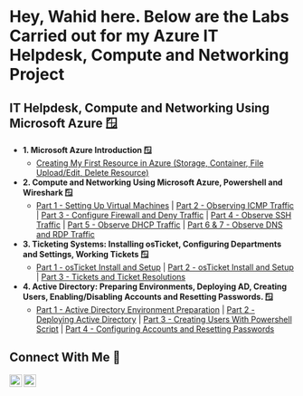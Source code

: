 <h1>Hey, Wahid here. 
Below are the Labs Carried out for my Azure IT Helpdesk, Compute and Networking Project</a></h1>

<h2> IT Helpdesk, Compute and Networking Using Microsoft Azure 🪟</h2>

- <b>1. Microsoft Azure Introduction 🪟</b>
  - [Creating My First Resource in Azure (Storage, Container, File Upload/Edit, Delete Resource)](https://github.com/cyberwahid01/1-azure-resource-setup)
- <b>2. Compute and Networking Using Microsoft Azure, Powershell and Wireshark 🪟</b>
  - [Part 1 - Setting Up Virtual Machines](https://github.com/cyberwahid01/2.1-Virtual-Machine-Setup) | [Part 2 - Observing ICMP Traffic](https://github.com/cyberwahid01/2.2-Observing-ICMP-Traffic) | [Part 3 - Configure Firewall and Deny Traffic](https://github.com/cyberwahid01/2.3-Configure-Firewall-Deny-Traffic) | [Part 4 - Observe SSH Traffic](https://github.com/cyberwahid01/2.4-Observe-SSH-Traffic) | [Part 5 - Observe DHCP Traffic](https://github.com/cyberwahid01/2.5-Observe-DHCP-Traffic) | [Part 6 & 7 - Observe DNS and RDP Traffic](https://github.com/cyberwahid01/2.6-2.7-DNS-and-RDP-Traffic)
- <b>3. Ticketing Systems: Installing osTicket, Configuring Departments and Settings, Working Tickets 🪟</b>
  - [Part 1 - osTicket Install and Setup](https://github.com/cyberwahid01/3.1-osTicket-Install-and-Setup) | [Part 2 - osTicket Install and Setup](https://github.com/cyberwahid01/3.2-osTicket-Post-Install-Setup) | [Part 3 - Tickets and Ticket Resolutions](https://github.com/cyberwahid01/3.3-Tickets-and-Ticket-Resolutions)
- <b>4. Active Directory: Preparing Environments, Deploying AD, Creating Users, Enabling/Disabling Accounts and Resetting Passwords. 🪟</b>
  - [Part 1 - Active Directory Environment Preparation](https://github.com/cyberwahid01/4.1-Active-Directory-Environment-Preparation) | [Part 2 - Deploying Active Directory](https://github.com/cyberwahid01/4.2-Deploying-Active-Directory) | [Part 3 - Creating Users With Powershell Script](https://github.com/cyberwahid01/4.3-Creating-Users-With-Powershell-Script) | [Part 4 - Configuring Accounts and Resetting Passwords](https://github.com/cyberwahid01/4.4-Configuring-Accounts-and-Resetting-Passwords)

<h2>Connect With Me 🤳</h2>

[<img align="left" alt="Josh | LinkedIn" width="22px" src="https://cdn.jsdelivr.net/npm/simple-icons@v3/icons/linkedin.svg" />][linkedin]
[<img align="left" alt="Josh | Medium" width="22px" src="https://console.dev/img/favicons/daily.dev.jpg" />][dailydev]

[dailydev]: https://app.daily.dev/wahidfwd
[linkedin]: https://linkedin.com/in/wahida01
